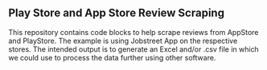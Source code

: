 <h2>Play Store and App Store Review Scraping</h2>

This repository contains code blocks to help scrape reviews from AppStore and PlayStore. The example is using Jobstreet App on the respective stores. The intended output is to generate an Excel and/or .csv file in which we could use to process the data further using other software.
